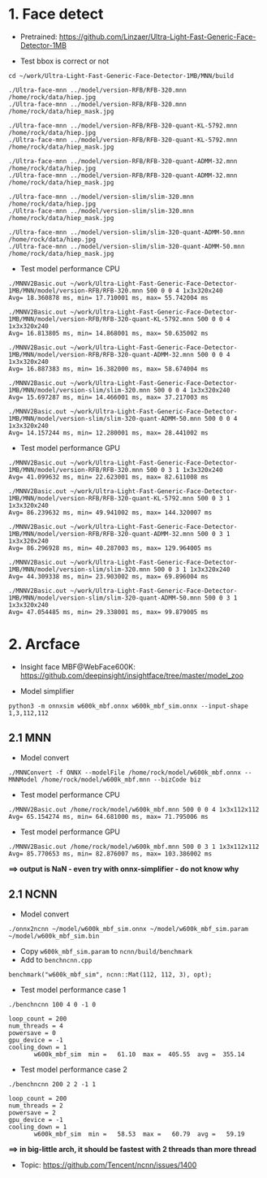 # 1. Face detect
- Pretrained: https://github.com/Linzaer/Ultra-Light-Fast-Generic-Face-Detector-1MB

- Test bbox is correct or not
```
cd ~/work/Ultra-Light-Fast-Generic-Face-Detector-1MB/MNN/build

./Ultra-face-mnn ../model/version-RFB/RFB-320.mnn /home/rock/data/hiep.jpg
./Ultra-face-mnn ../model/version-RFB/RFB-320.mnn /home/rock/data/hiep_mask.jpg 

./Ultra-face-mnn ../model/version-RFB/RFB-320-quant-KL-5792.mnn /home/rock/data/hiep.jpg
./Ultra-face-mnn ../model/version-RFB/RFB-320-quant-KL-5792.mnn /home/rock/data/hiep_mask.jpg

./Ultra-face-mnn ../model/version-RFB/RFB-320-quant-ADMM-32.mnn /home/rock/data/hiep.jpg
./Ultra-face-mnn ../model/version-RFB/RFB-320-quant-ADMM-32.mnn /home/rock/data/hiep_mask.jpg

./Ultra-face-mnn ../model/version-slim/slim-320.mnn /home/rock/data/hiep.jpg
./Ultra-face-mnn ../model/version-slim/slim-320.mnn /home/rock/data/hiep_mask.jpg

./Ultra-face-mnn ../model/version-slim/slim-320-quant-ADMM-50.mnn /home/rock/data/hiep.jpg
./Ultra-face-mnn ../model/version-slim/slim-320-quant-ADMM-50.mnn /home/rock/data/hiep_mask.jpg
```

- Test model performance CPU
```
./MNNV2Basic.out ~/work/Ultra-Light-Fast-Generic-Face-Detector-1MB/MNN/model/version-RFB/RFB-320.mnn 500 0 0 4 1x3x320x240
Avg= 18.360878 ms, min= 17.710001 ms, max= 55.742004 ms

./MNNV2Basic.out ~/work/Ultra-Light-Fast-Generic-Face-Detector-1MB/MNN/model/version-RFB/RFB-320-quant-KL-5792.mnn 500 0 0 4 1x3x320x240
Avg= 16.813805 ms, min= 14.868001 ms, max= 50.635002 ms

./MNNV2Basic.out ~/work/Ultra-Light-Fast-Generic-Face-Detector-1MB/MNN/model/version-RFB/RFB-320-quant-ADMM-32.mnn 500 0 0 4 1x3x320x240
Avg= 16.887383 ms, min= 16.382000 ms, max= 58.674004 ms

./MNNV2Basic.out ~/work/Ultra-Light-Fast-Generic-Face-Detector-1MB/MNN/model/version-slim/slim-320.mnn 500 0 0 4 1x3x320x240
Avg= 15.697287 ms, min= 14.466001 ms, max= 37.217003 ms

./MNNV2Basic.out ~/work/Ultra-Light-Fast-Generic-Face-Detector-1MB/MNN/model/version-slim/slim-320-quant-ADMM-50.mnn 500 0 0 4 1x3x320x240
Avg= 14.157244 ms, min= 12.280001 ms, max= 28.441002 ms
```

- Test model performance GPU
```
./MNNV2Basic.out ~/work/Ultra-Light-Fast-Generic-Face-Detector-1MB/MNN/model/version-RFB/RFB-320.mnn 500 0 3 1 1x3x320x240
Avg= 41.099632 ms, min= 22.623001 ms, max= 82.611008 ms

./MNNV2Basic.out ~/work/Ultra-Light-Fast-Generic-Face-Detector-1MB/MNN/model/version-RFB/RFB-320-quant-KL-5792.mnn 500 0 3 1 1x3x320x240
Avg= 86.239632 ms, min= 49.941002 ms, max= 144.320007 ms

./MNNV2Basic.out ~/work/Ultra-Light-Fast-Generic-Face-Detector-1MB/MNN/model/version-RFB/RFB-320-quant-ADMM-32.mnn 500 0 3 1 1x3x320x240
Avg= 86.296928 ms, min= 40.287003 ms, max= 129.964005 ms

./MNNV2Basic.out ~/work/Ultra-Light-Fast-Generic-Face-Detector-1MB/MNN/model/version-slim/slim-320.mnn 500 0 3 1 1x3x320x240
Avg= 44.309338 ms, min= 23.903002 ms, max= 69.896004 ms

./MNNV2Basic.out ~/work/Ultra-Light-Fast-Generic-Face-Detector-1MB/MNN/model/version-slim/slim-320-quant-ADMM-50.mnn 500 0 3 1 1x3x320x240
Avg= 47.054485 ms, min= 29.338001 ms, max= 99.879005 ms
```

# 2. Arcface
- Insight face MBF@WebFace600K: https://github.com/deepinsight/insightface/tree/master/model_zoo

- Model simplifier
```
python3 -m onnxsim w600k_mbf.onnx w600k_mbf_sim.onnx --input-shape 1,3,112,112
```

## 2.1 MNN
- Model convert
``` 
./MNNConvert -f ONNX --modelFile /home/rock/model/w600k_mbf.onnx --MNNModel /home/rock/model/w600k_mbf.mnn --bizCode biz
```
- Test model performance CPU
```
./MNNV2Basic.out /home/rock/model/w600k_mbf.mnn 500 0 0 4 1x3x112x112
Avg= 65.154274 ms, min= 64.681000 ms, max= 71.795006 ms
```
- Test model performance GPU
```
./MNNV2Basic.out /home/rock/model/w600k_mbf.mnn 500 0 3 1 1x3x112x112
Avg= 85.770653 ms, min= 82.876007 ms, max= 103.386002 ms
```
**==> output is NaN - even try with onnx-simplifier - do not know why**

## 2.1 NCNN
- Model convert
``` 
./onnx2ncnn ~/model/w600k_mbf_sim.onnx ~/model/w600k_mbf_sim.param ~/model/w600k_mbf_sim.bin
```
- Copy `w600k_mbf_sim.param` to `ncnn/build/benchmark`
- Add to `benchncnn.cpp`
```
benchmark("w600k_mbf_sim", ncnn::Mat(112, 112, 3), opt);
```
- Test model performance case 1
```
./benchncnn 100 4 0 -1 0

loop_count = 200
num_threads = 4
powersave = 0
gpu_device = -1
cooling_down = 1
       w600k_mbf_sim  min =   61.10  max =  405.55  avg =  355.14
```
- Test model performance case 2
```
./benchncnn 200 2 2 -1 1

loop_count = 200
num_threads = 2
powersave = 2
gpu_device = -1
cooling_down = 1
       w600k_mbf_sim  min =   58.53  max =   60.79  avg =   59.19
```
**==> in big-little arch, it should be fastest with 2 threads than more thread**
- Topic: https://github.com/Tencent/ncnn/issues/1400